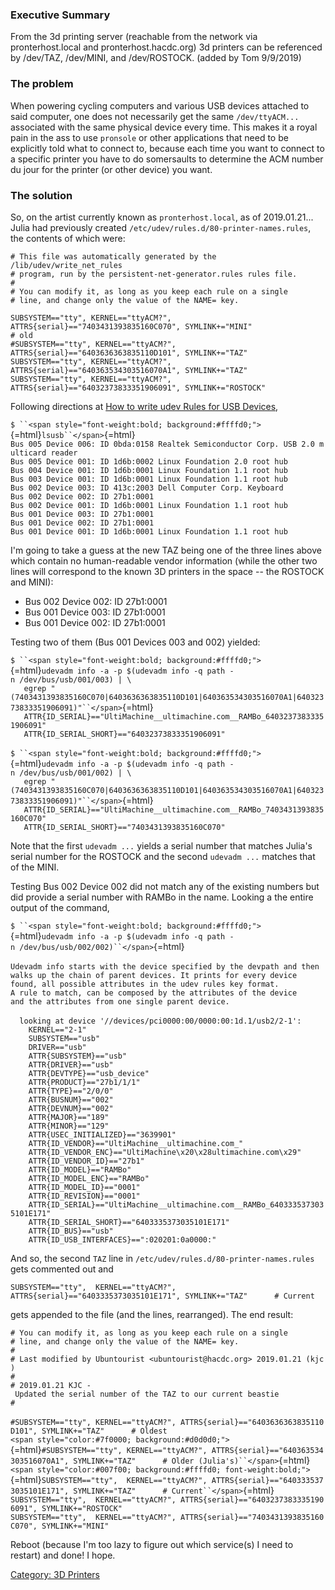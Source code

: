 ### Executive Summary

From the 3d printing server (reachable from the network via
pronterhost.local and pronterhost.hacdc.org) 3d printers can be
referenced by /dev/TAZ, /dev/MINI, and /dev/ROSTOCK. (added by Tom
9/9/2019)

### The problem

When powering cycling computers and various USB devices attached to said
computer, one does not necessarily get the same `/dev/ttyACM...`
associated with the same physical device every time. This makes it a
royal pain in the ass to use `pronsole` or other applications that need
to be explicitly told what to connect to, because each time you want to
connect to a specific printer you have to do somersaults to determine
the ACM number du jour for the printer (or other device) you want.

### The solution

So, on the artist currently known as `pronterhost.local`, as of
2019.01.21... Julia had previously created
`/etc/udev/rules.d/80-printer-names.rules`, the contents of which were:

    # This file was automatically generated by the /lib/udev/write_net_rules
    # program, run by the persistent-net-generator.rules rules file.
    #
    # You can modify it, as long as you keep each rule on a single
    # line, and change only the value of the NAME= key.

    SUBSYSTEM=="tty", KERNEL=="ttyACM?", ATTRS{serial}=="7403431393835160C070", SYMLINK+="MINI"
    # old
    #SUBSYSTEM=="tty", KERNEL=="ttyACM?", ATTRS{serial}=="6403636363835110D101", SYMLINK+="TAZ"
    SUBSYSTEM=="tty", KERNEL=="ttyACM?", ATTRS{serial}=="640363534303516070A1", SYMLINK+="TAZ"
    SUBSYSTEM=="tty", KERNEL=="ttyACM?", ATTRS{serial}=="64032373833351906091", SYMLINK+="ROSTOCK"

Following directions at [How to write udev Rules for USB
Devices](https://weininger.net/how-to-write-udev-rules-for-usb-devices.html),

`$ ``<span style="font-weight:bold; background:#ffffd0;">`{=html}`lsusb``</span>`{=html}\
`Bus 005 Device 006: ID 0bda:0158 Realtek Semiconductor Corp. USB 2.0 multicard reader`\
`Bus 005 Device 001: ID 1d6b:0002 Linux Foundation 2.0 root hub`\
`Bus 004 Device 001: ID 1d6b:0001 Linux Foundation 1.1 root hub`\
`Bus 003 Device 001: ID 1d6b:0001 Linux Foundation 1.1 root hub`\
`Bus 002 Device 003: ID 413c:2003 Dell Computer Corp. Keyboard`\
`Bus 002 Device 002: ID 27b1:0001`\
`Bus 002 Device 001: ID 1d6b:0001 Linux Foundation 1.1 root hub`\
`Bus 001 Device 003: ID 27b1:0001`\
`Bus 001 Device 002: ID 27b1:0001`\
`Bus 001 Device 001: ID 1d6b:0001 Linux Foundation 1.1 root hub`

I'm going to take a guess at the new TAZ being one of the three lines
above which contain no human-readable vendor information (while the
other two lines will correspond to the known 3D printers in the space --
the ROSTOCK and MINI):

-   Bus 002 Device 002: ID 27b1:0001
-   Bus 001 Device 003: ID 27b1:0001
-   Bus 001 Device 002: ID 27b1:0001

Testing two of them (Bus 001 Devices 003 and 002) yielded:

`$ ``<span style="font-weight:bold; background:#ffffd0;">`{=html}`udevadm info -a -p $(udevadm info -q path -n /dev/bus/usb/001/003) | \`\
`   egrep "(7403431393835160C070|6403636363835110D101|640363534303516070A1|64032373833351906091)"``</span>`{=html}\
`   ATTR{ID_SERIAL}=="UltiMachine__ultimachine.com__RAMBo_64032373833351906091"`\
`   ATTR{ID_SERIAL_SHORT}=="64032373833351906091"`\
\
`$ ``<span style="font-weight:bold; background:#ffffd0;">`{=html}`udevadm info -a -p $(udevadm info -q path -n /dev/bus/usb/001/002) | \`\
`   egrep "(7403431393835160C070|6403636363835110D101|640363534303516070A1|64032373833351906091)"``</span>`{=html}\
`   ATTR{ID_SERIAL}=="UltiMachine__ultimachine.com__RAMBo_7403431393835160C070"`\
`   ATTR{ID_SERIAL_SHORT}=="7403431393835160C070"`

Note that the first `udevadm ...` yields a serial number that matches
Julia's serial number for the ROSTOCK and the second `udevadm ...`
matches that of the MINI.

Testing Bus 002 Device 002 did not match any of the existing numbers but
did provide a serial number with RAMBo in the name. Looking a the entire
output of the command,

`$ ``<span style="font-weight:bold; background:#ffffd0;">`{=html}`udevadm info -a -p $(udevadm info -q path -n /dev/bus/usb/002/002)``</span>`{=html}\
\
`Udevadm info starts with the device specified by the devpath and then`\
`walks up the chain of parent devices. It prints for every device`\
`found, all possible attributes in the udev rules key format.`\
`A rule to match, can be composed by the attributes of the device`\
`and the attributes from one single parent device.`\
\
`  looking at device '//devices/pci0000:00/0000:00:1d.1/usb2/2-1':`\
`    KERNEL=="2-1"`\
`    SUBSYSTEM=="usb"`\
`    DRIVER=="usb"`\
`    ATTR{SUBSYSTEM}=="usb"`\
`    ATTR{DRIVER}=="usb"`\
`    ATTR{DEVTYPE}=="usb_device"`\
`    ATTR{PRODUCT}=="27b1/1/1"`\
`    ATTR{TYPE}=="2/0/0"`\
`    ATTR{BUSNUM}=="002"`\
`    ATTR{DEVNUM}=="002"`\
`    ATTR{MAJOR}=="189"`\
`    ATTR{MINOR}=="129"`\
`    ATTR{USEC_INITIALIZED}=="3639901"`\
`    ATTR{ID_VENDOR}=="UltiMachine__ultimachine.com_"`\
`    ATTR{ID_VENDOR_ENC}=="UltiMachine\x20\x28ultimachine.com\x29"`\
`    ATTR{ID_VENDOR_ID}=="27b1"`\
`    ATTR{ID_MODEL}=="RAMBo"`\
`    ATTR{ID_MODEL_ENC}=="RAMBo"`\
`    ATTR{ID_MODEL_ID}=="0001"`\
`    ATTR{ID_REVISION}=="0001"`\
`    ATTR{ID_SERIAL}=="UltiMachine__ultimachine.com__RAMBo_6403335373035101E171"`\
`    ATTR{ID_SERIAL_SHORT}=="6403335373035101E171"`\
`    ATTR{ID_BUS}=="usb"`\
`    ATTR{ID_USB_INTERFACES}==":020201:0a0000:"`

And so, the second `TAZ` line in
`/etc/udev/rules.d/80-printer-names.rules` gets commented out and

    SUBSYSTEM=="tty",  KERNEL=="ttyACM?", ATTRS{serial}=="6403335373035101E171", SYMLINK+="TAZ"      # Current

gets appended to the file (and the lines, rearranged). The end result:

`# You can modify it, as long as you keep each rule on a single`\
`# line, and change only the value of the NAME= key.`\
`#`\
`# Last modified by Ubuntourist <ubuntourist@hacdc.org> 2019.01.21 (kjc) `\
`#`\
`# 2019.01.21 KJC - Updated the serial number of the TAZ to our current beastie`\
`#`\
\
`#SUBSYSTEM=="tty", KERNEL=="ttyACM?", ATTRS{serial}=="6403636363835110D101", SYMLINK+="TAZ"      # Oldest`\
`<span style="color:#7f0000; background:#d0d0d0;">`{=html}`#SUBSYSTEM=="tty", KERNEL=="ttyACM?", ATTRS{serial}=="640363534303516070A1", SYMLINK+="TAZ"      # Older (Julia's)``</span>`{=html}\
`<span style="color:#007f00; background:#ffffd0; font-weight:bold;">`{=html}`SUBSYSTEM=="tty",  KERNEL=="ttyACM?", ATTRS{serial}=="6403335373035101E171", SYMLINK+="TAZ"      # Current``</span>`{=html}\
`SUBSYSTEM=="tty",  KERNEL=="ttyACM?", ATTRS{serial}=="64032373833351906091", SYMLINK+="ROSTOCK"`\
`SUBSYSTEM=="tty",  KERNEL=="ttyACM?", ATTRS{serial}=="7403431393835160C070", SYMLINK+="MINI"`

Reboot (because I'm too lazy to figure out which service(s) I need to
restart) and done! I hope.

[Category: 3D Printers](Category:_3D_Printers)
